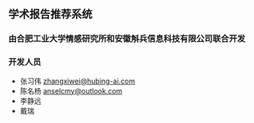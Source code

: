 ## 学术报告推荐系统
### 由合肥工业大学情感研究所和安徽斛兵信息科技有限公司联合开发
### 开发人员
+ 张习伟 zhangxiwei@hubing-ai.com
+ 陈名杨 anselcmy@outlook.com
+ 李静远
+ 戴瑞
